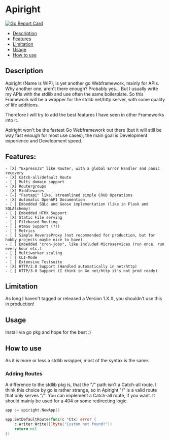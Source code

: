 # Apiright

[![Go Report Card](https://goreportcard.com/badge/github.com/bata94/apiright)](https://goreportcard.com/report/github.com/bata94/apiright)

* [Description](#description)
* [Features](#features)
* [Limitation](#limitation)
* [Usage](#usage)
* [How to use](#how-to-use)

## Description

Apiright (Name is WIP), is yet another go Webframework, mainly for APIs. Why another one, aren't there enough?
Probably yes... But I usually write my APIs with the stdlib and use often the same boilerplate.
So this Framework will be a wrapper for the stdlib net/http server, with some quality of life additions.

Therefore I will try to add the best features I have seen in other Frameworks into it.

Apiright won't be the fastest Go Webframework out there (but it will still be way fast enough for most use cases), the main goal is Development experience and Development speed.

## Features:
    - [X] "ExpressJS" like Router, with a global Error Handler and panic recovery
    - [X] Catch-all/default Route
    - [ ] Multi domain support
    - [X] Routergroups
    - [X] Middlewares
    - [~] "Fastapi" like, streamlined simple CRUD Operations
    - [X] Automatic OpenAPI Documention
    - [ ] Embedded SQLc and Goose implementation (like in Flask and SQLAlchemy)
    - [ ] Embedded HTMX Support
    - [X] Static File serving
    - [ ] Filebased Routing
    - [ ] HtmGo Support (?!)
    - [ ] Metrics
    - [ ] Simple ReverseProxy (not recommended for production, but for hobby projects maybe nice to have)
    - [ ] Embedded "cron-jobs", like included Microservices (run once, run every hour etc.)
    - [ ] Multiworker scaling
    - [ ] CLI-Mode
    - [ ] Extensive Testsuite
    - [X] HTTP/2.0 Support (Handled automatically in net/http)
    - [ ] HTTP/3.0 Support (I think in Go net/http it's not prod ready)

## Limitation

As long I haven't tagged or released a Version 1.X.X, you shouldn't use this in production!

## Usage

Install via go pkg and hope for the best :)

## How to use

As it is more or less a stdlib wrapper, most of the syntax is the same.

### Adding Routes

A difference to the stdlib pkg is, that the "/" path isn't a Catch-all route. I think this choice by go is rather strange, so in Apiright "/" is a valid route that only serves "/".
You can implement a Catch-all route, if you want. It should mainly be used for a 404 or some redirecting logic.

``` go
app := apiright.NewApp()

app.SetDefaultRoute(func(c *Ctx) error {
	c.Writer.Write([]byte("Custom not found!"))
	return nil
})

```
